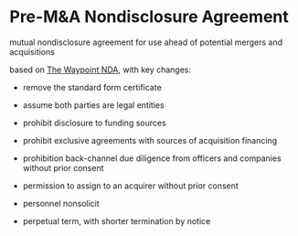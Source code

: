 # Pre-M&A Nondisclosure Agreement

mutual nondisclosure agreement for use ahead of potential mergers and acquisitions

based on [The Waypoint NDA](https://waypointnda.com), with key changes:

- remove the standard form certificate

- assume both parties are legal entities

- prohibit disclosure to funding sources

- prohibit exclusive agreements with sources of acquisition financing

- prohibition back-channel due diligence from officers and companies without prior consent

- permission to assign to an acquirer without prior consent

- personnel nonsolicit

- perpetual term, with shorter termination by notice
